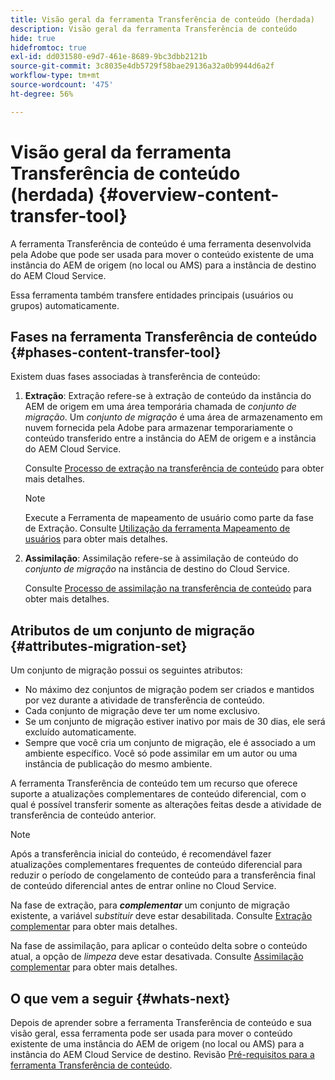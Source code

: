 ```yaml
---
title: Visão geral da ferramenta Transferência de conteúdo (herdada)
description: Visão geral da ferramenta Transferência de conteúdo
hide: true
hidefromtoc: true
exl-id: dd031580-e9d7-461e-8689-9bc3dbb2121b
source-git-commit: 3c8035e4db5729f58bae29136a32a0b9944d6a2f
workflow-type: tm+mt
source-wordcount: '475'
ht-degree: 56%

---
```


# Visão geral da ferramenta Transferência de conteúdo (herdada) {#overview-content-transfer-tool}

A ferramenta Transferência de conteúdo é uma ferramenta desenvolvida pela Adobe que pode ser usada para mover o conteúdo existente de uma instância do AEM de origem (no local ou AMS) para a instância de destino do AEM Cloud Service.

Essa ferramenta também transfere entidades principais (usuários ou grupos) automaticamente.

## Fases na ferramenta Transferência de conteúdo {#phases-content-transfer-tool}

Existem duas fases associadas à transferência de conteúdo:

1. **Extração**: Extração refere-se à extração de conteúdo da instância do AEM de origem em uma área temporária chamada de *conjunto de migração*. Um *conjunto de migração* é uma área de armazenamento em nuvem fornecida pela Adobe para armazenar temporariamente o conteúdo transferido entre a instância do AEM de origem e a instância do AEM Cloud Service.

   Consulte [Processo de extração na transferência de conteúdo](https://experienceleague.adobe.com/docs/experience-manager-cloud-service/content/migration-journey/cloud-migration/content-transfer-tool/extracting-content.html) para obter mais detalhes.

   >[!NOTE]
   >Execute a Ferramenta de mapeamento de usuário como parte da fase de Extração. Consulte [Utilização da ferramenta Mapeamento de usuários](https://experienceleague.adobe.com/docs/experience-manager-cloud-service/content/migration-journey/cloud-migration/content-transfer-tool/legacy-user-mapping-tool/using-user-mapping-tool-legacy.html?lang=en) para obter mais detalhes.

1. **Assimilação**: Assimilação refere-se à assimilação de conteúdo do *conjunto de migração* na instância de destino do Cloud Service.

   Consulte [Processo de assimilação na transferência de conteúdo](https://experienceleague.adobe.com/docs/experience-manager-cloud-service/content/migration-journey/cloud-migration/content-transfer-tool/ingesting-content.html) para obter mais detalhes.

## Atributos de um conjunto de migração {#attributes-migration-set}

Um conjunto de migração possui os seguintes atributos:

* No máximo dez conjuntos de migração podem ser criados e mantidos por vez durante a atividade de transferência de conteúdo.
* Cada conjunto de migração deve ter um nome exclusivo.
* Se um conjunto de migração estiver inativo por mais de 30 dias, ele será excluído automaticamente.
* Sempre que você cria um conjunto de migração, ele é associado a um ambiente específico. Você só pode assimilar em um autor ou uma instância de publicação do mesmo ambiente.


A ferramenta Transferência de conteúdo tem um recurso que oferece suporte a atualizações complementares de conteúdo diferencial, com o qual é possível transferir somente as alterações feitas desde a atividade de transferência de conteúdo anterior.

>[!NOTE]
>Após a transferência inicial do conteúdo, é recomendável fazer atualizações complementares frequentes de conteúdo diferencial para reduzir o período de congelamento de conteúdo para a transferência final de conteúdo diferencial antes de entrar online no Cloud Service.

Na fase de extração, para ***complementar*** um conjunto de migração existente, a variável *substituir* deve estar desabilitada. Consulte [Extração complementar](https://experienceleague.adobe.com/docs/experience-manager-cloud-service/content/migration-journey/cloud-migration/content-transfer-tool/extracting-content.html?lang=en#top-up-extraction-process) para obter mais detalhes.

Na fase de assimilação, para aplicar o conteúdo delta sobre o conteúdo atual, a opção de *limpeza* deve estar desativada. Consulte [Assimilação complementar](https://experienceleague.adobe.com/docs/experience-manager-cloud-service/content/migration-journey/cloud-migration/content-transfer-tool/ingesting-content.html?lang=en#top-up-ingestion-process) para obter mais detalhes.

## O que vem a seguir {#whats-next}

Depois de aprender sobre a ferramenta Transferência de conteúdo e sua visão geral, essa ferramenta pode ser usada para mover o conteúdo existente de uma instância do AEM de origem (no local ou AMS) para a instância do AEM Cloud Service de destino. Revisão [Pré-requisitos para a ferramenta Transferência de conteúdo](https://experienceleague.adobe.com/docs/experience-manager-cloud-service/content/migration-journey/cloud-migration/content-transfer-tool/prerequisites-content-transfer-tool.html?lang=en).

